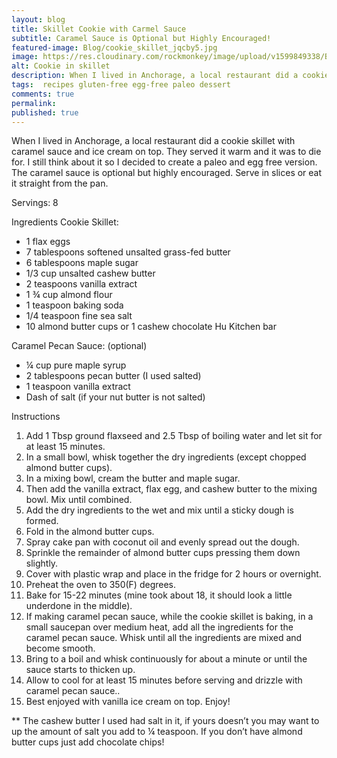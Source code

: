 ```yaml
---
layout: blog
title: Skillet Cookie with Carmel Sauce
subtitle: Caramel Sauce is Optional but Highly Encouraged!
featured-image: Blog/cookie_skillet_jqcby5.jpg
image: https://res.cloudinary.com/rockmonkey/image/upload/v1599849338/Blog/cookie_skillet_jqcby5.jpg
alt: Cookie in skillet
description: When I lived in Anchorage, a local restaurant did a cookie skillet with caramel sauce and ice cream on top. They served it warm and it was to die for. I still think about it so I decided to create a paleo and egg free version.
tags:  recipes gluten-free egg-free paleo dessert
comments: true
permalink:
published: true
---
```

When I lived in Anchorage, a local restaurant did a cookie skillet with caramel sauce and ice cream on top. They served it warm and it was to die for. I still think about it so I decided to create a paleo and egg free version. The caramel sauce is optional but highly encouraged. Serve in slices or eat it straight from the pan.

Servings: 8

Ingredients
Cookie Skillet:
* 1 flax eggs
* 7 tablespoons softened unsalted grass-fed butter
* 6 tablespoons maple sugar
* 1/3 cup unsalted cashew butter
* 2 teaspoons vanilla extract
* 1 ¾ cup almond flour
* 1 teaspoon baking soda
* 1/4 teaspoon fine sea salt
* 10 almond butter cups or 1 cashew chocolate Hu Kitchen bar

Caramel Pecan Sauce: (optional)
* ¼ cup pure maple syrup
* 2 tablespoons pecan butter (I used salted)
* 1 teaspoon vanilla extract
* Dash of salt (if your nut butter is not salted)

Instructions
1. Add 1 Tbsp ground flaxseed and 2.5 Tbsp of boiling water and let sit for at least 15 minutes.
2. In a small bowl, whisk together the dry ingredients (except chopped almond butter cups).
3. In a mixing bowl, cream the butter and maple sugar.
4. Then add the vanilla extract, flax egg, and cashew butter to the mixing bowl. Mix until combined.
5. Add the dry ingredients to the wet and mix until a sticky dough is formed.
6. Fold in the almond butter cups.
7. Spray cake pan with coconut oil and evenly spread out the dough.
8. Sprinkle the remainder of almond butter cups pressing them down slightly.
9. Cover with plastic wrap and place in the fridge for 2 hours or overnight.
10. Preheat the oven to 350(F) degrees.
11. Bake for 15-22 minutes (mine took about 18, it should look a little underdone in the middle).
12. If making caramel pecan sauce, while the cookie skillet is baking, in a small saucepan over medium heat, add all the ingredients for the caramel pecan sauce. Whisk until all the ingredients are mixed and become smooth.
13. Bring to a boil and whisk continuously for about a minute or until the sauce starts to thicken up.
14. Allow to cool for at least 15 minutes before serving and drizzle with caramel pecan sauce..
15. Best enjoyed with vanilla ice cream on top. Enjoy!

** The cashew butter I used had salt in it, if yours doesn’t you may want to up the amount of salt you add to ¼ teaspoon. If you don’t have almond butter cups just add chocolate chips!
